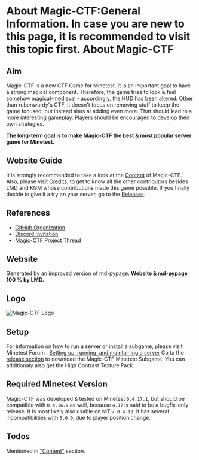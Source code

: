 About Magic-CTF:General Information. <b>In case you are new to this page, it is recommended to visit this topic first</b>.
About Magic-CTF
===============

Aim
---

Magic-CTF is a new CTF Game for Minetest. It is an important goal to have a strong magical component.
Therefore, the game tries to look & feel somehow magical-medieval - accordingly, the HUD has been altered.
Other than rubenwardy's CTF, it doesn't focus on removing stuff to keep the game focused, but instead aims at adding even more.
That should lead to a more interesting gameplay. Players should be encouraged to develop their own strategies.

**The long-term goal is to make Magic-CTF the best & most popular server game for Minetest.**

Website Guide
-------------

It is strongly recommended to take a look at the [Content](content.html) of Magic-CTF. Also, please visit [Credits](credits.html), to get to know all the other contributors besides LMD and KGM whose contributions made this game possible. If you finally decide to give it a try on your server, go to the [Releases](releases.html).

References
----------
* [GitHub Organization](https://github.com/magicctf)
* [Discord Invitation](https://discord.gg/77NvmSY)
* [Magic-CTF Project Thread](https://forum.minetest.net/viewtopic.php?f=49&t=20523)

Website
-------

Generated by an improved version of md-pypage. **Website & md-pypage 100 % by LMD.**

Logo
----

![Magic-CTF Logo](magicctflogoultrares.png "Magic-CTF Logo")

Setup
-----

For information on how to run a server or install a subgame, please visit Minetest Forum : [Setting up, running, and maintaining a server](https://forum.minetest.net/viewtopic.php?f=10&t=17373)
Go to the [release section](releases.html) to download the Magic-CTF Minetest Subgame.
You can additionaly also get the High Contrast Texture Pack.

Required Minetest Version
-------------------------

Magic-CTF was developed & tested on Minetest `0.4.17.1`, but should be compatible with `0.4.16.x` as well, because `4.17` is said to be a bugfix-only release. It is most likely also usable on MT `> 0.4.13`.
It has several incompatibilities with `5.0.0`, due to player position change.

Todos
-----

Mentioned in ["Content"](content.html) section.